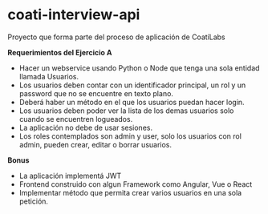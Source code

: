 # coati-interview-api

Proyecto que forma parte del proceso de aplicación de CoatíLabs

**Requerimientos del Ejercicio A**
- Hacer un webservice usando Python o Node que tenga una sola entidad llamada Usuarios.
- Los usuarios deben contar con un identificador principal, un rol y un password que no se encuentre en texto plano.
- Deberá haber un método en el que los usuarios puedan hacer login.
- Los usuarios deben poder ver la lista de los demas usuarios solo cuando se encuentren logueados.
- La aplicación no debe de usar sesiones.
- Los roles contemplados son admin y user, solo los usuarios con rol admin, pueden crear, editar o borrar usuarios.

**Bonus**
- La aplicación implementá JWT
- Frontend construido con algun Framework como Angular, Vue o React
- Implementar método que permita crear varios usuarios en una sola petición.
